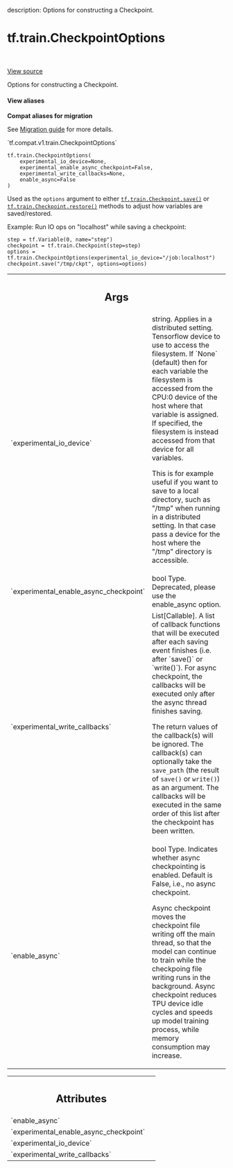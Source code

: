description: Options for constructing a Checkpoint.

<div itemscope itemtype="http://developers.google.com/ReferenceObject">
<meta itemprop="name" content="tf.train.CheckpointOptions" />
<meta itemprop="path" content="Stable" />
<meta itemprop="property" content="__init__"/>
</div>

# tf.train.CheckpointOptions

<!-- Insert buttons and diff -->

<table class="tfo-notebook-buttons tfo-api nocontent" align="left">

</table>

<a target="_blank" class="external" href="/code/stable/tensorflow/python/checkpoint/checkpoint_options.py">View source</a>



Options for constructing a Checkpoint.

<section class="expandable">
  <h4 class="showalways">View aliases</h4>
  <p>
<b>Compat aliases for migration</b>
<p>See
<a href="https://www.tensorflow.org/guide/migrate">Migration guide</a> for
more details.</p>
<p>`tf.compat.v1.train.CheckpointOptions`</p>
</p>
</section>

<pre class="devsite-click-to-copy prettyprint lang-py tfo-signature-link">
<code>tf.train.CheckpointOptions(
    experimental_io_device=None,
    experimental_enable_async_checkpoint=False,
    experimental_write_callbacks=None,
    enable_async=False
)
</code></pre>



<!-- Placeholder for "Used in" -->

Used as the `options` argument to either <a href="../../tf/train/Checkpoint.md#save"><code>tf.train.Checkpoint.save()</code></a> or
<a href="../../tf/train/Checkpoint.md#restore"><code>tf.train.Checkpoint.restore()</code></a> methods to adjust how variables are
saved/restored.

Example: Run IO ops on "localhost" while saving a checkpoint:

```
step = tf.Variable(0, name="step")
checkpoint = tf.train.Checkpoint(step=step)
options = tf.train.CheckpointOptions(experimental_io_device="/job:localhost")
checkpoint.save("/tmp/ckpt", options=options)
```

<!-- Tabular view -->
 <table class="responsive fixed orange">
<colgroup><col width="214px"><col></colgroup>
<tr><th colspan="2"><h2 class="add-link">Args</h2></th></tr>

<tr>
<td>
`experimental_io_device`<a id="experimental_io_device"></a>
</td>
<td>
string. Applies in a distributed setting.
Tensorflow device to use to access the filesystem. If `None` (default)
then for each variable the filesystem is accessed from the CPU:0 device
of the host where that variable is assigned. If specified, the
filesystem is instead accessed from that device for all variables.

This is for example useful if you want to save to a local directory,
such as "/tmp" when running in a distributed setting. In that case pass
a device for the host where the "/tmp" directory is accessible.
</td>
</tr><tr>
<td>
`experimental_enable_async_checkpoint`<a id="experimental_enable_async_checkpoint"></a>
</td>
<td>
bool Type. Deprecated, please use
the enable_async option.
</td>
</tr><tr>
<td>
`experimental_write_callbacks`<a id="experimental_write_callbacks"></a>
</td>
<td>
List[Callable]. A list of callback functions
that will be executed after each saving event finishes (i.e. after
`save()` or `write()`). For async checkpoint, the callbacks will be
executed only after the async thread finishes saving.

The return values of the callback(s) will be ignored. The callback(s)
can optionally take the `save_path` (the result of `save()` or
`write()`) as an argument. The callbacks will be executed in the same
order of this list after the checkpoint has been written.
</td>
</tr><tr>
<td>
`enable_async`<a id="enable_async"></a>
</td>
<td>
bool Type. Indicates whether async checkpointing is enabled.
Default is False, i.e., no async checkpoint.

Async checkpoint moves the checkpoint file writing off the main thread,
so that the model can continue to train while the checkpoing file
writing runs in the background. Async checkpoint reduces TPU device idle
cycles and speeds up model training process, while memory consumption
may increase.
</td>
</tr>
</table>





<!-- Tabular view -->
 <table class="responsive fixed orange">
<colgroup><col width="214px"><col></colgroup>
<tr><th colspan="2"><h2 class="add-link">Attributes</h2></th></tr>

<tr>
<td>
`enable_async`<a id="enable_async"></a>
</td>
<td>

</td>
</tr><tr>
<td>
`experimental_enable_async_checkpoint`<a id="experimental_enable_async_checkpoint"></a>
</td>
<td>

</td>
</tr><tr>
<td>
`experimental_io_device`<a id="experimental_io_device"></a>
</td>
<td>

</td>
</tr><tr>
<td>
`experimental_write_callbacks`<a id="experimental_write_callbacks"></a>
</td>
<td>

</td>
</tr>
</table>



